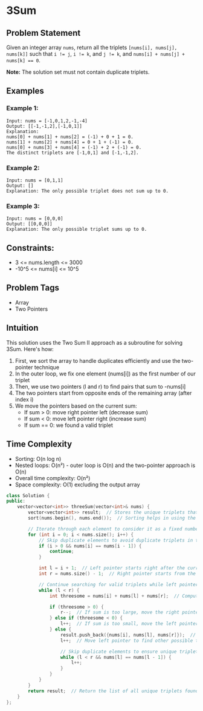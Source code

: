 # 3Sum

## Problem Statement
Given an integer array `nums`, return all the triplets `[nums[i], nums[j], nums[k]]` such that `i != j`, `i != k`, and `j != k`, and `nums[i] + nums[j] + nums[k] == 0`.

**Note:** The solution set must not contain duplicate triplets.

## Examples

### Example 1:
```
Input: nums = [-1,0,1,2,-1,-4]
Output: [[-1,-1,2],[-1,0,1]]
Explanation: 
nums[0] + nums[1] + nums[2] = (-1) + 0 + 1 = 0.
nums[1] + nums[2] + nums[4] = 0 + 1 + (-1) = 0.
nums[0] + nums[3] + nums[4] = (-1) + 2 + (-1) = 0.
The distinct triplets are [-1,0,1] and [-1,-1,2].
```

### Example 2:
```
Input: nums = [0,1,1]
Output: []
Explanation: The only possible triplet does not sum up to 0.
```

### Example 3:
```
Input: nums = [0,0,0]
Output: [[0,0,0]]
Explanation: The only possible triplet sums up to 0.
```

## Constraints:
- 3 <= nums.length <= 3000
- -10^5 <= nums[i] <= 10^5

## Problem Tags
- Array
- Two Pointers

## Intuition
This solution uses the Two Sum II approach as a subroutine for solving 3Sum. Here's how:

1. First, we sort the array to handle duplicates efficiently and use the two-pointer technique
2. In the outer loop, we fix one element (nums[i]) as the first number of our triplet
3. Then, we use two pointers (l and r) to find pairs that sum to -nums[i]
4. The two pointers start from opposite ends of the remaining array (after index i)
5. We move the pointers based on the current sum:
    - If sum > 0: move right pointer left (decrease sum)
    - If sum < 0: move left pointer right (increase sum)
    - If sum == 0: we found a valid triplet

## Time Complexity
- Sorting: O(n log n)
- Nested loops: O(n²) - outer loop is O(n) and the two-pointer approach is O(n)
- Overall time complexity: O(n²)
- Space complexity: O(1) excluding the output array

```cpp
class Solution {
public:
    vector<vector<int>> threeSum(vector<int>& nums) {
        vector<vector<int>> result;  // Stores the unique triplets that sum to zero.
        sort(nums.begin(), nums.end());  // Sorting helps in using the two-pointer technique efficiently.

        // Iterate through each element to consider it as a fixed number in the triplet.
        for (int i = 0; i < nums.size(); i++) {
            // Skip duplicate elements to avoid duplicate triplets in the result.
            if (i > 0 && nums[i] == nums[i - 1]) {
                continue;
            }

            int l = i + 1;  // Left pointer starts right after the current element.
            int r = nums.size() - 1;  // Right pointer starts from the last element.

            // Continue searching for valid triplets while left pointer is less than the right pointer.
            while (l < r) {
                int threesome = nums[i] + nums[l] + nums[r];  // Compute the sum of the triplet.

                if (threesome > 0) {
                    r--;  // If sum is too large, move the right pointer to the left to decrease the sum.
                } else if (threesome < 0) {
                    l++;  // If sum is too small, move the left pointer to the right to increase the sum.
                } else {
                    result.push_back({nums[i], nums[l], nums[r]});  // Found a valid triplet, add it to the result.
                    l++;  // Move left pointer to find other possible triplets.

                    // Skip duplicate elements to ensure unique triplets in the result.
                    while (l < r && nums[l] == nums[l - 1]) {
                        l++; 
                    }
                }
            }
        }
        return result;  // Return the list of all unique triplets found.
    }
};

```